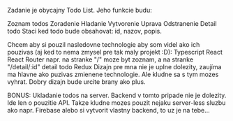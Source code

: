 Zadanie je obycajny Todo List. Jeho funkcie budu:

Zoznam todos 
Zoradenie
Hladanie
Vytvorenie
Uprava
Odstranenie
Detail todo
Staci ked todo bude obsahovat: id, nazov, popis.

Chcem aby si pouzil nasledovne technologie aby som videl ako ich pouzivas (aj ked to nema zmysel pre tak maly projekt :D):
Typescript
React
React Router
napr. na stranke "/" moze byt zoznam, a na stranke "/detail/:id" detail todo
Redux
Dizajn pre mna nie je uplne dolezity, zaujíma ma hlavne ako puzivas zmienene technologie. Ale kludne sa s tym mozes vyhrat. 
Dobry dizajn bude urcite brany ako plus.

BONUS: Ukladanie todos na server. 
Backend v tomto pripade nie je dolezity. Ide len o pouzitie API. Takze kludne mozes pouzit nejaku server-less sluzbu ako napr. Firebase
alebo si vytvorit vlastny backend, to uz je na tebe...



